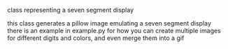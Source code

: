 class representing a seven segment display

this class generates a pillow image emulating a seven segment display
there is an example in example.py for how you can create multiple
images for different digits and colors, and even merge them into a gif
